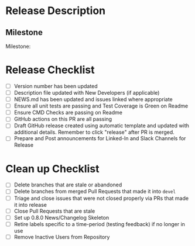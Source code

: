 # Release Description
<!--- Summarize what is being released.  -->

## Milestone
<!--- Link to the milestone for the release. ---> 
<!--- Make sure all relevant issues/PRs are included on the linked pages. --->
Milestone: 

# Release Checklist
<!--- Fill out the following Release checklist -->
- [ ] Version number has been updated
- [ ] Description file updated with New Developers (if applicable)
- [ ] NEWS.md has been updated and issues linked where appropriate
- [ ] Ensure all unit tests are passing and Test Coverage is Green on Readme
- [ ] Ensure CMD Checks are passing on Readme
- [ ] GitHub actions on this PR are all passing
- [ ] Draft GitHub release created using automatic template and updated with additional details. Remember to click "release" after PR is merged.
- [ ] Prepare and Post announcements for Linked-In and Slack Channels for Release

# Clean up Checklist
<!--- Fill out the following Clean up checklist -->
- [ ] Delete branches that are stale or abandoned 
- [ ] Delete branches from merged Pull Requests that made it into `devel`
- [ ] Triage and close issues that were not closed properly via PRs that made it into release 
- [ ] Close Pull Requests that are stale 
- [ ] Set up 0.8.0 News/Changelog Skeleton
- [ ] Retire labels specific to a time-period (testing feedback) if no longer in use
- [ ] Remove Inactive Users from Repository
